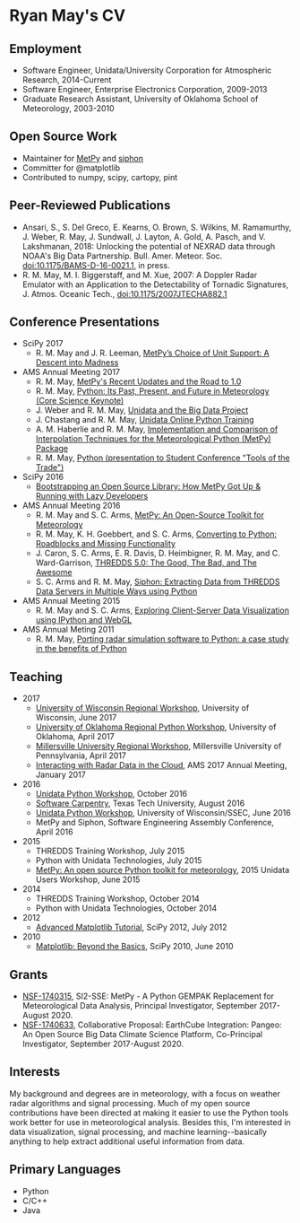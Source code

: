 # Ryan May's CV

## Employment
* Software Engineer, Unidata/University Corporation for Atmospheric Research, 2014-Current
* Software Engineer, Enterprise Electronics Corporation, 2009-2013
* Graduate Research Assistant, University of Oklahoma School of Meteorology, 2003-2010

## Open Source Work
* Maintainer for [MetPy](https://github.com/Unidata/MetPy) and [siphon](https://github.com/Unidata/siphon)
* Committer for @matplotlib
* Contributed to numpy, scipy, cartopy, pint

## Peer-Reviewed Publications
* Ansari, S., S. Del Greco, E. Kearns, O. Brown, S. Wilkins, M. Ramamurthy, J. Weber, R. May, J. Sundwall, J. Layton, A. Gold, A. Pasch, and V. Lakshmanan, 2018: Unlocking the potential of NEXRAD data through NOAA's Big Data Partnership. Bull. Amer. Meteor. Soc. [doi:10.1175/BAMS-D-16-0021.1](https://doi.org/10.1175/BAMS-D-16-0021.1), in press.
* R. M. May, M. I. Biggerstaff, and M. Xue, 2007: A Doppler Radar Emulator with an Application to the Detectability of Tornadic Signatures, J. Atmos. Oceanic Tech., [doi:10.1175/2007JTECHA882.1](https://doi.org/10.1175/2007JTECHA882.1)

## Conference Presentations
* SciPy 2017
  - R. M. May and J. R. Leeman, [MetPy’s Choice of Unit Support: A Descent into Madness](https://www.youtube.com/watch?v=qCo9bkT9sow&t=1s)
* AMS Annual Meeting 2017
  - R. M. May, [MetPy's Recent Updates and the Road to 1.0](https://ams.confex.com/ams/97Annual/webprogram/Paper314057.html)
  - R. M. May, [Python: Its Past, Present, and Future in Meteorology (Core Science Keynote)](https://ams.confex.com/ams/97Annual/webprogram/Paper314111.html)
  - J. Weber and R. M. May, [Unidata and the Big Data Project](https://ams.confex.com/ams/97Annual/webprogram/Paper313132.html)
  - J. Chastang and R. M. May, [Unidata Online Python Training](https://ams.confex.com/ams/97Annual/webprogram/Paper315368.html)
  - A. M. Haberlie and R. M. May, [Implementation and Comparison of Interpolation Techniques for the Meteorological Python (MetPy) Package](https://ams.confex.com/ams/97Annual/webprogram/Paper304950.html)
  - R. M. May, [Python (presentation to Student Conference "Tools of the Trade")](https://ams.confex.com/ams/97Annual/webprogram/Paper317334.html)
* SciPy 2016
  - [Bootstrapping an Open Source Library: How MetPy Got Up & Running with Lazy Developers](https://www.youtube.com/watch?v=moLKGjbXvgE)
* AMS Annual Meeting 2016
  - R. M. May and S. C. Arms, [MetPy: An Open-Source Toolkit for Meteorology](https://ams.confex.com/ams/96Annual/webprogram/Paper286983.html)
  - R. M. May, K. H. Goebbert, and S. C. Arms, [Converting to Python: Roadblocks and Missing Functionality](https://ams.confex.com/ams/96Annual/webprogram/Paper286893.html)
  - J. Caron, S. C. Arms, E. R. Davis, D. Heimbigner, R. M. May, and C. Ward-Garrison, [THREDDS 5.0: The Good, The Bad, and The Awesome](https://ams.confex.com/ams/96Annual/webprogram/Paper283697.html)
  - S. C. Arms and R. M. May, [Siphon: Extracting Data from THREDDS Data Servers in Multiple Ways using Python](https://ams.confex.com/ams/96Annual/webprogram/Paper283678.html)
* AMS Annual Meeting 2015
  - R. M. May and S. C. Arms, [Exploring Client-Server Data Visualization using IPython and WebGL](https://ams.confex.com/ams/95Annual/webprogram/Paper268652.html)
* AMS Annual Meting 2011
  - R. M. May, [Porting radar simulation software to Python: a case study in the benefits of Python](https://ams.confex.com/ams/91Annual/webprogram/Paper185405.html)

## Teaching
* 2017
  * [University of Wisconsin Regional Workshop](https://unidata.github.io/unidata-python-workshop/events/madison2017.html), University of Wisconsin, June 2017
  * [University of Oklahoma Regional Python Workshop](https://unidata.github.io/unidata-python-workshop/events/oklahoma2017.html), University of Oklahoma, April 2017
  * [Millersville University Regional Workshop](https://unidata.github.io/unidata-python-workshop/events/millersville2017.html), Millersville University of Pennsylvania, April 2017
  * [Interacting with Radar Data in the Cloud](https://annual.ametsoc.org/2017/index.cfm/programs/short-courses-and-workshops/interacting-with-radar-data-in-the-cloud1/), AMS 2017 Annual Meeting, January 2017
* 2016
  * [Unidata Python Workshop](https://unidata.github.io/unidata-python-workshop/events/fall2016.html), October 2016
  * [Software Carpentry](https://jdcorless.github.io/2016-08-26-TTU/), Texas Tech University, August 2016
  * [Unidata Python Workshop](https://unidata.github.io/unidata-python-workshop/events/madison2016.html), University of Wisconsin/SSEC, June 2016
  * MetPy and Siphon, Software Engineering Assembly Conference, April 2016
* 2015
  * THREDDS Training Workshop, July 2015
  * Python with Unidata Technologies, July 2015
  * [MetPy: An open source Python toolkit for meteorology](https://www.youtube.com/watch?v=umwauHAL-0M), 2015 Unidata Users Workshop, June 2015
* 2014
  * THREDDS Training Workshop, October 2014
  * Python with Unidata Technologies, October 2014
* 2012
  * [Advanced Matplotlib Tutorial](https://github.com/dopplershift/Python-Tutorials), SciPy 2012, July 2012
* 2010
  * [Matplotlib: Beyond the Basics](https://conference.scipy.org/scipy2010/tutorials.html#matplotlib), SciPy 2010, June 2010

## Grants
* [NSF-1740315](https://www.nsf.gov/awardsearch/showAward?AWD_ID=1740315), SI2-SSE: MetPy - A Python GEMPAK Replacement for Meteorological Data Analysis, Principal Investigator, September 2017-August 2020.
* [NSF-1740633](https://www.nsf.gov/awardsearch/showAward?AWD_ID=1740633), Collaborative Proposal: EarthCube Integration: Pangeo: An Open Source Big Data Climate Science Platform, Co-Principal Investigator, September 2017-August 2020.

## Interests
My background and degrees are in meteorology, with a focus on weather radar
algorithms and signal processing. Much of my open source contributions have
been directed at making it easier to use the Python tools work better for
use in meteorological analysis. Besides this, I'm interested in data
visualization, signal processing, and machine learning--basically anything
to help extract additional useful information from data.

## Primary Languages
* Python
* C/C++
* Java
